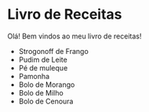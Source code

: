 # Livro de Receitas

Olá! Bem vindos ao meu livro de receitas!

- Strogonoff de Frango
- Pudim de Leite
- Pé de muleque
- Pamonha
- Bolo de Morango
- Bolo de Milho
- Bolo de Cenoura

